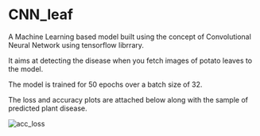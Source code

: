 # CNN_leaf
 A Machine Learning based model built using the concept of Convolutional Neural Network using tensorflow librrary.

 It aims at detecting the disease when you fetch images of potato leaves to the model.

 The model is trained for 50 epochs over a batch size of 32.

 The loss and accuracy plots are attached below along with the sample of predicted plant disease.
 
 
![acc_loss](https://github.com/vab77/CNN_Leaf_Classification/assets/98940219/a63fa5b5-ce19-409b-8a96-538d5d242b5b)


 
